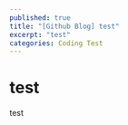 ```yaml
---
published: true
title: "[Github Blog] test"
excerpt: "test"
categories: Coding Test
---
```


# test
test
